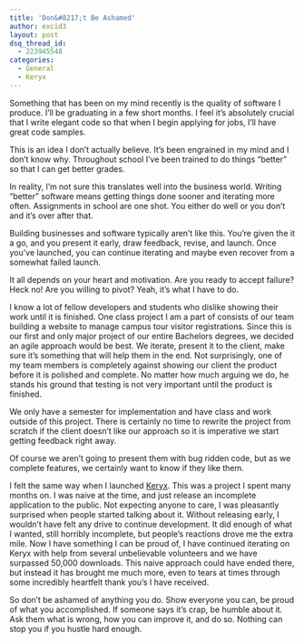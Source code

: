 ```yaml
---
title: 'Don&#8217;t Be Ashamed'
author: excid3
layout: post
dsq_thread_id:
  - 223945548
categories:
  - General
  - Keryx
---
```

Something that has been on my mind recently is the quality of software I produce. I’ll be graduating in a few short months. I feel it’s absolutely crucial that I write elegant code so that when I begin applying for jobs, I’ll have great code samples.

This is an idea I don’t actually believe. It’s been engrained in my mind and I don’t know why. Throughout school I’ve been trained to do things “better” so that I can get better grades.

In reality, I’m not sure this translates well into the business world. Writing “better” software means getting things done sooner and iterating more often. Assignments in school are one shot. You either do well or you don’t and it’s over after that.

Building businesses and software typically aren’t like this. You’re given the it a go, and you present it early, draw feedback, revise, and launch. Once you’ve launched, you can continue iterating and maybe even recover from a somewhat failed launch.

It all depends on your heart and motivation. Are you ready to accept failure? Heck no! Are you willing to pivot? Yeah, it’s what I have to do.

I know a lot of fellow developers and students who dislike showing their work until it is finished. One class project I am a part of consists of our team building a website to manage campus tour visitor registrations. Since this is our first and only major project of our entire Bachelors degrees, we decided an agile approach would be best. We iterate, present it to the client, make sure it’s something that will help them in the end. Not surprisingly, one of my team members is completely against showing our client the product before it is polished and complete. No matter how much arguing we do, he stands his ground that testing is not very important until the product is finished.

We only have a semester for implementation and have class and work outside of this project. There is certainly no time to rewrite the project from scratch if the client doesn’t like our approach so it is imperative we start getting feedback right away.

Of course we aren’t going to present them with bug ridden code, but as we complete features, we certainly want to know if they like them.

I felt the same way when I launched [Keryx][1]. This was a project I spent many months on. I was naive at the time, and just release an incomplete application to the public. Not expecting anyone to care, I was pleasantly surprised when people started talking about it. Without releasing early, I wouldn’t have felt any drive to continue development. It did enough of what I wanted, still horribly incomplete, but people’s reactions drove me the extra mile. Now I have something I can be proud of, I have continued iterating on Keryx with help from several unbelievable volunteers and we have surpassed 50,000 downloads. This naive approach could have ended there, but instead it has brought me much more, even to tears at times through some incredibly heartfelt thank you’s I have received.

So don’t be ashamed of anything you do. Show everyone you can, be proud of what you accomplished. If someone says it’s crap, be humble about it. Ask them what is wrong, how you can improve it, and do so. Nothing can stop you if you hustle hard enough.

   [1]: http://keryxproject.org
